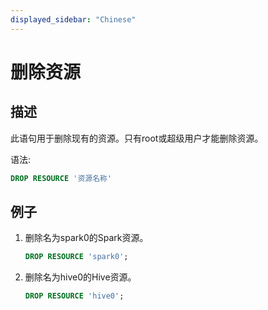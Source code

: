 ```yaml
---
displayed_sidebar: "Chinese"
---
```


# 删除资源

## 描述

此语句用于删除现有的资源。只有root或超级用户才能删除资源。

语法:

```sql
DROP RESOURCE '资源名称'
```

## 例子

1. 删除名为spark0的Spark资源。

    ```SQL
    DROP RESOURCE 'spark0';
    ```

2. 删除名为hive0的Hive资源。

    ```SQL
    DROP RESOURCE 'hive0';
    ```